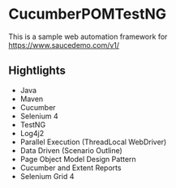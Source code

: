 # CucumberPOMTestNG
This is a sample web automation framework for https://www.saucedemo.com/v1/

## Hightlights
- Java
- Maven
- Cucumber
- Selenium 4
- TestNG
- Log4j2
- Parallel Execution (ThreadLocal WebDriver)
- Data Driven (Scenario Outline)
- Page Object Model Design Pattern
- Cucumber and Extent Reports
- Selenium Grid 4
